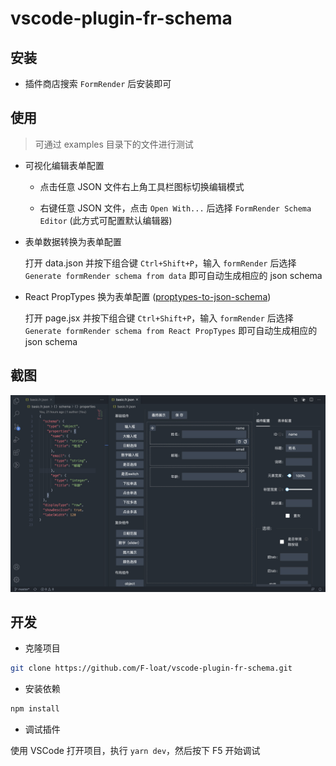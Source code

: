 # vscode-plugin-fr-schema

## 安装

* 插件商店搜索 `FormRender` 后安装即可

## 使用

> 可通过 examples 目录下的文件进行测试

* 可视化编辑表单配置
  
  - 点击任意 JSON 文件右上角工具栏图标切换编辑模式

  - 右键任意 JSON 文件，点击 `Open With...` 后选择 `FormRender Schema Editor` (此方式可配置默认编辑器)

* 表单数据转换为表单配置

  打开 data.json 并按下组合键 `Ctrl+Shift+P`，输入 `formRender` 后选择 `Generate formRender schema from data` 即可自动生成相应的 json schema

* React PropTypes 换为表单配置 ([proptypes-to-json-schema](https://github.com/form-render/proptypes-to-json-schema))

  打开 page.jsx 并按下组合键 `Ctrl+Shift+P`，输入 `formRender` 后选择 `Generate formRender schema from React PropTypes` 即可自动生成相应的 json schema

## 截图

![overview](./screenshot/overview.png)

## 开发

* 克隆项目

``` sh
git clone https://github.com/F-loat/vscode-plugin-fr-schema.git
```

* 安装依赖

``` sh
npm install
```

* 调试插件

使用 VSCode 打开项目，执行 `yarn dev`，然后按下 F5 开始调试

